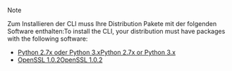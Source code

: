 > [!NOTE]
> <span data-ttu-id="cebdf-101">Zum Installieren der CLI muss Ihre Distribution Pakete mit der folgenden Software enthalten:</span><span class="sxs-lookup"><span data-stu-id="cebdf-101">To install the CLI, your distribution must have packages with the following software:</span></span>
> * [<span data-ttu-id="cebdf-102">Python 2.7x oder Python 3.x</span><span class="sxs-lookup"><span data-stu-id="cebdf-102">Python 2.7x or Python 3.x</span></span>](https://ww.python.org/downloads/)
> * [<span data-ttu-id="cebdf-103">OpenSSL 1.0.2</span><span class="sxs-lookup"><span data-stu-id="cebdf-103">OpenSSL 1.0.2</span></span>](https://www.openssl.org/source/)
